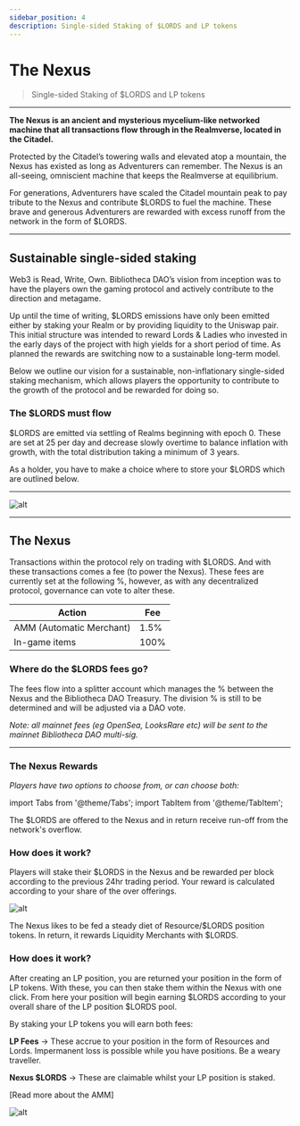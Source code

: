 ```yaml
---
sidebar_position: 4
description: Single-sided Staking of $LORDS and LP tokens
---
```


# The Nexus

> Single-sided Staking of $LORDS and LP tokens

---

**The Nexus is an ancient and mysterious mycelium-like networked machine that all transactions flow through in the Realmverse, located in the Citadel.**

Protected by the Citadel’s towering walls and elevated atop a mountain, the Nexus has existed as long as Adventurers can remember. The Nexus is an all-seeing, omniscient machine that keeps the Realmverse at equilibrium.

For generations, Adventurers have scaled the Citadel mountain peak to pay tribute to the Nexus and contribute $LORDS to fuel the machine. These brave and generous Adventurers are rewarded with excess runoff from the network in the form of $LORDS.

---

## Sustainable single-sided staking

Web3 is Read, Write, Own. Bibliotheca DAO’s vision from inception was to have the players own the gaming protocol and actively contribute to the direction and metagame.

Up until the time of writing, $LORDS emissions have only been emitted either by staking your Realm or by providing liquidity to the Uniswap pair. This initial structure was intended to reward Lords & Ladies who invested in the early days of the project with high yields for a short period of time. As planned the rewards are switching now to a sustainable long-term model.

Below we outline our vision for a sustainable, non-inflationary single-sided staking mechanism, which allows players the opportunity to contribute to the growth of the protocol and be rewarded for doing so.



### The $LORDS must flow

$LORDS are emitted via settling of Realms beginning with epoch 0. These are set at 25 per day and decrease slowly overtime to balance inflation with growth, with the total distribution taking a minimum of 3 years. 

As a holder, you have to make a choice where to store your $LORDS which are outlined below.

---

![alt](/img/game/lords-tokenomics.png)

---


## The Nexus

Transactions within the protocol rely on trading with $LORDS. And with these transactions comes a fee (to power the Nexus). These fees are currently set at the following %, however, as with any decentralized protocol, governance can vote to alter these.

| Action | Fee |
| ----------- | ----------- |
| AMM (Automatic Merchant) | 1.5% |
| In-game items | 100% |

### Where do the $LORDS fees go? 

The fees flow into a splitter account which manages the % between the Nexus and the Bibliotheca DAO Treasury. The division % is still to be determined and will be adjusted via a DAO vote.

*Note: all mainnet fees (eg OpenSea, LooksRare etc) will be sent to the mainnet  Bibliotheca DAO multi-sig.*

---

### The Nexus Rewards

*Players have two options to choose from, or can choose both:*

import Tabs from '@theme/Tabs';
import TabItem from '@theme/TabItem';

<Tabs>
  <TabItem value="1. $LORDS Offering (single-sided $LORDS staking)" label="1. $LORDS Offering (single-sided $LORDS staking)" default>

The $LORDS are offered to the Nexus and in return receive run-off from the network's overflow.

### How does it work?

Players will stake their $LORDS in the Nexus and be rewarded per block according to the previous 24hr trading period. Your reward is calculated according to your share of the over offerings.


![alt](/img/game/nexus-single-sided.png)  

</TabItem>
  <TabItem value="2. Liquidity Merchant (LP token staking)" label="2. Liquidity Merchant (LP token staking)">

The Nexus likes to be fed a steady diet of Resource/$LORDS position tokens. In return, it rewards Liquidity Merchants with $LORDS.

### How does it work?

After creating an LP position, you are returned your position in the form of LP tokens. With these, you can then stake them within the Nexus with one click. From here your position will begin earning $LORDS according to your overall share of the LP position $LORDS pool.

By staking your LP tokens you will earn both fees:

**LP Fees** -> These accrue to your position in the form of Resources and Lords. Impermanent loss is possible while you have positions. Be a weary traveller.

**Nexus $LORDS** -> These are claimable whilst your LP position is staked.

[Read more about the AMM]

![alt](/img/game/amm-rewards.png)  
</TabItem>
</Tabs>



